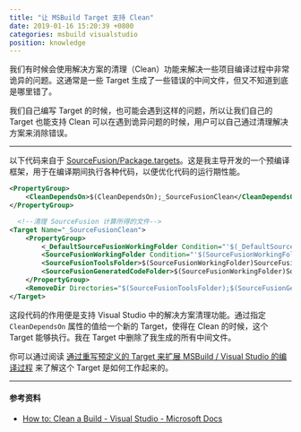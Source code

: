 ```yaml
---
title: "让 MSBuild Target 支持 Clean"
date: 2019-01-16 15:20:39 +0800
categories: msbuild visualstudio
position: knowledge
---
```


我们有时候会使用解决方案的清理（Clean）功能来解决一些项目编译过程中非常诡异的问题。这通常是一些 Target 生成了一些错误的中间文件，但又不知道到底是哪里错了。

我们自己编写 Target 的时候，也可能会遇到这样的问题，所以让我们自己的 Target 也能支持 Clean 可以在遇到诡异问题的时候，用户可以自己通过清理解决方案来消除错误。

---

以下代码来自于 [SourceFusion/Package.targets](https://github.com/dotnet-campus/SourceFusion/blob/master/src/SourceFusion.Tool/Assets/build/Package.targets)。这是我主导开发的一个预编译框架，用于在编译期间执行各种代码，以便优化代码的运行期性能。

```xml
<PropertyGroup>
    <CleanDependsOn>$(CleanDependsOn);_SourceFusionClean</CleanDependsOn>
</PropertyGroup>

  <!--清理 SourceFusion 计算所得的文件-->
<Target Name="_SourceFusionClean">
    <PropertyGroup>
        <_DefaultSourceFusionWorkingFolder Condition="'$(_DefaultSourceFusionWorkingFolder)' == ''">obj\$(Configuration)\</_DefaultSourceFusionWorkingFolder>
        <SourceFusionWorkingFolder Condition="'$(SourceFusionWorkingFolder)' == ''">$(_DefaultSourceFusionWorkingFolder)</SourceFusionWorkingFolder>
        <SourceFusionToolsFolder>$(SourceFusionWorkingFolder)SourceFusion.Tools\</SourceFusionToolsFolder>
        <SourceFusionGeneratedCodeFolder>$(SourceFusionWorkingFolder)SourceFusion.GeneratedCodes\</SourceFusionGeneratedCodeFolder>
    </PropertyGroup>
    <RemoveDir Directories="$(SourceFusionToolsFolder);$(SourceFusionGeneratedCodeFolder)" />
</Target>
```

这段代码的作用便是支持 Visual Studio 中的解决方案清理功能。通过指定 `CleanDependsOn` 属性的值给一个新的 Target，使得在 Clean 的时候，这个 Target 能够执行。我在 Target 中删除了我生成的所有中间文件。

你可以通过阅读 [通过重写预定义的 Target 来扩展 MSBuild / Visual Studio 的编译过程](/post/extend-the-visual-studio-build-process.html) 来了解这个 Target 是如何工作起来的。

---

#### 参考资料

- [How to: Clean a Build - Visual Studio - Microsoft Docs](https://docs.microsoft.com/en-us/visualstudio/msbuild/how-to-clean-a-build?view=vs-2017)
